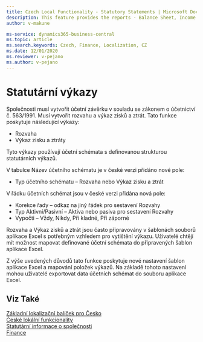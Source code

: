 ```yaml
---
title: Czech Local Functionality - Statutory Statements | Microsoft Docs
description: This feature provides the reports - Balance Sheet, Income Statement.
author: v-makune

ms-service: dynamics365-business-central
ms.topic: article
ms.search.keywords: Czech, Finance, Localization, CZ
ms.date: 12/01/2020
ms.reviewer: v-pejano
ms.author: v-pejano
---
```



# Statutární výkazy

Společnosti musí vytvořit účetní závěrku v souladu se zákonem o účetnictví č. 563/1991.  Musí vytvořit rozvahu a výkaz zisků a ztrát.
Tato funkce poskytuje následující výkazy:

- Rozvaha
- Výkaz zisku a ztráty

Tyto výkazy používají účetní schémata s definovanou strukturou statutárních výkazů.

V tabulce Název účetního schématu je v české verzi přidáno nové pole:

- Typ účetního schématu – Rozvaha nebo Výkaz zisku a ztrát

V řádku účetních schémat jsou v české verzi přidána nová pole:

- Korekce řady – odkaz na jiný řádek pro sestavení Rozvahy
- Typ Aktivní/Pasivní – Aktiva nebo pasiva pro sestavení Rozvahy
- Vypočti – Vždy, Nikdy, Při kladné, Při záporné

Rozvaha a Výkaz zisků a ztrát jsou často připravovány v šablonách souborů aplikace Excel s potřebným vzhledem pro vytištění výkazu. Uživatelé chtějí mít možnost mapovat definované účetní schémata do připravených šablon aplikace Excel.

Z výše uvedených důvodů tato funkce poskytuje nové nastavení šablon aplikace Excel a mapování položek výkazů. Na základě tohoto nastavení mohou uživatelé exportovat data účetních schémat do souboru aplikace Excel.

## Viz Také

[Základní lokalizační balíček pro Česko](ui-extensions-core-localization-pack-cz.md)  
[České lokální funkcionality](czech-local-functionality.md)  
[Statutární informace o společnosti](statutory-company-information.md)  
[Finance](../../finance.md)  
